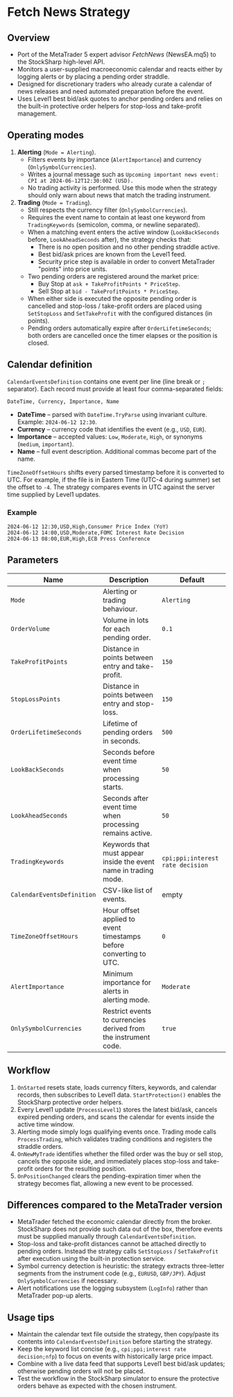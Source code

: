 # Fetch News Strategy

## Overview
- Port of the MetaTrader 5 expert advisor *FetchNews* (NewsEA.mq5) to the StockSharp high-level API.
- Monitors a user-supplied macroeconomic calendar and reacts either by logging alerts or by placing a pending order straddle.
- Designed for discretionary traders who already curate a calendar of news releases and need automated preparation before the event.
- Uses Level1 best bid/ask quotes to anchor pending orders and relies on the built-in protective order helpers for stop-loss and take-profit management.

## Operating modes
1. **Alerting** (`Mode = Alerting`).
   - Filters events by importance (`AlertImportance`) and currency (`OnlySymbolCurrencies`).
   - Writes a journal message such as `Upcoming important news event: CPI at 2024-06-12T12:30:00Z (USD).`
   - No trading activity is performed. Use this mode when the strategy should only warn about news that match the trading instrument.
2. **Trading** (`Mode = Trading`).
   - Still respects the currency filter (`OnlySymbolCurrencies`).
   - Requires the event name to contain at least one keyword from `TradingKeywords` (semicolon, comma, or newline separated).
   - When a matching event enters the active window (`LookBackSeconds` before, `LookAheadSeconds` after), the strategy checks that:
     - There is no open position and no other pending straddle active.
     - Best bid/ask prices are known from the Level1 feed.
     - Security price step is available in order to convert MetaTrader "points" into price units.
   - Two pending orders are registered around the market price:
     - Buy Stop at `ask + TakeProfitPoints * PriceStep`.
     - Sell Stop at `bid - TakeProfitPoints * PriceStep`.
   - When either side is executed the opposite pending order is cancelled and stop-loss / take-profit orders are placed using `SetStopLoss` and `SetTakeProfit` with the configured distances (in points).
   - Pending orders automatically expire after `OrderLifetimeSeconds`; both orders are cancelled once the timer elapses or the position is closed.

## Calendar definition
`CalendarEventsDefinition` contains one event per line (line break or `;` separator). Each record must provide at least four comma-separated fields:

```
DateTime, Currency, Importance, Name
```

- **DateTime** – parsed with `DateTime.TryParse` using invariant culture. Example: `2024-06-12 12:30`.
- **Currency** – currency code that identifies the event (e.g., `USD`, `EUR`).
- **Importance** – accepted values: `Low`, `Moderate`, `High`, or synonyms (`medium`, `important`).
- **Name** – full event description. Additional commas become part of the name.

`TimeZoneOffsetHours` shifts every parsed timestamp before it is converted to UTC. For example, if the file is in Eastern Time (UTC-4 during summer) set the offset to `-4`. The strategy compares events in UTC against the server time supplied by Level1 updates.

### Example
```
2024-06-12 12:30,USD,High,Consumer Price Index (YoY)
2024-06-12 14:00,USD,Moderate,FOMC Interest Rate Decision
2024-06-13 08:00,EUR,High,ECB Press Conference
```

## Parameters
| Name | Description | Default |
| --- | --- | --- |
| `Mode` | Alerting or trading behaviour. | `Alerting` |
| `OrderVolume` | Volume in lots for each pending order. | `0.1` |
| `TakeProfitPoints` | Distance in points between entry and take-profit. | `150` |
| `StopLossPoints` | Distance in points between entry and stop-loss. | `150` |
| `OrderLifetimeSeconds` | Lifetime of pending orders in seconds. | `500` |
| `LookBackSeconds` | Seconds before event time when processing starts. | `50` |
| `LookAheadSeconds` | Seconds after event time when processing remains active. | `50` |
| `TradingKeywords` | Keywords that must appear inside the event name in trading mode. | `cpi;ppi;interest rate decision` |
| `CalendarEventsDefinition` | CSV-like list of events. | empty |
| `TimeZoneOffsetHours` | Hour offset applied to event timestamps before converting to UTC. | `0` |
| `AlertImportance` | Minimum importance for alerts in alerting mode. | `Moderate` |
| `OnlySymbolCurrencies` | Restrict events to currencies derived from the instrument code. | `true` |

## Workflow
1. `OnStarted` resets state, loads currency filters, keywords, and calendar records, then subscribes to Level1 data. `StartProtection()` enables the StockSharp protective order helpers.
2. Every Level1 update (`ProcessLevel1`) stores the latest bid/ask, cancels expired pending orders, and scans the calendar for events inside the active time window.
3. Alerting mode simply logs qualifying events once. Trading mode calls `ProcessTrading`, which validates trading conditions and registers the straddle orders.
4. `OnNewMyTrade` identifies whether the filled order was the buy or sell stop, cancels the opposite side, and immediately places stop-loss and take-profit orders for the resulting position.
5. `OnPositionChanged` clears the pending-expiration timer when the strategy becomes flat, allowing a new event to be processed.

## Differences compared to the MetaTrader version
- MetaTrader fetched the economic calendar directly from the broker. StockSharp does not provide such data out of the box, therefore events must be supplied manually through `CalendarEventsDefinition`.
- Stop-loss and take-profit distances cannot be attached directly to pending orders. Instead the strategy calls `SetStopLoss` / `SetTakeProfit` after execution using the built-in protection service.
- Symbol currency detection is heuristic: the strategy extracts three-letter segments from the instrument code (e.g., `EURUSD`, `GBP/JPY`). Adjust `OnlySymbolCurrencies` if necessary.
- Alert notifications use the logging subsystem (`LogInfo`) rather than MetaTrader pop-up alerts.

## Usage tips
- Maintain the calendar text file outside the strategy, then copy/paste its contents into `CalendarEventsDefinition` before starting the strategy.
- Keep the keyword list concise (e.g., `cpi;ppi;interest rate decision;nfp`) to focus on events with historically large price impact.
- Combine with a live data feed that supports Level1 best bid/ask updates; otherwise pending orders will not be placed.
- Test the workflow in the StockSharp simulator to ensure the protective orders behave as expected with the chosen instrument.
